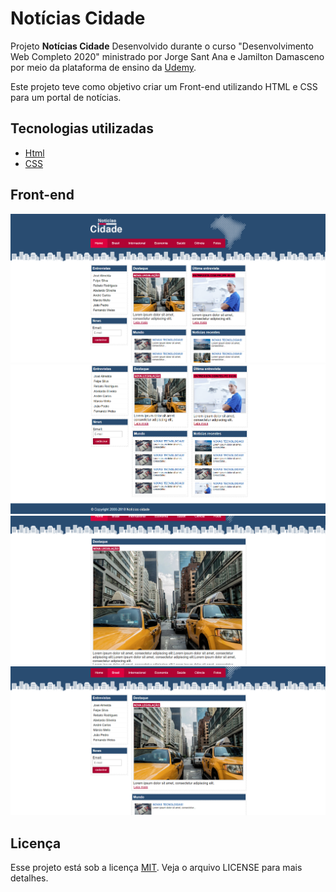
<h1>Notícias Cidade</h1>
<p>Projeto <strong>Notícias Cidade</strong> Desenvolvido durante o curso "Desenvolvimento Web Completo 2020" ministrado por  Jorge Sant Ana e Jamilton Damasceno por meio da plataforma de ensino da <a href ="https://www.udemy.com/">Udemy<a>.</p>

<p>Este projeto teve como objetivo criar um Front-end utilizando HTML e CSS para um portal de notícias.</p>
    
## Tecnologias utilizadas

- [Html](https://www.w3schools.com/html/default.asp)
- [CSS](https://www.w3schools.com/css/)

## Front-end

<img src="imagens/Captura1.PNG">
<img src="imagens/Captura2.PNG">
<img src="imagens/Captura3.PNG">
<img src="imagens/Captura4.PNG">

## Licença

Esse projeto está sob a licença [MIT](./LICENSE). Veja o arquivo LICENSE para mais detalhes.
